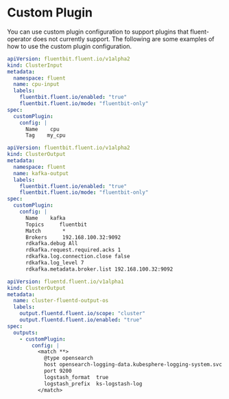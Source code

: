 # Custom Plugin


You can use custom plugin configuration to support plugins that fluent-operator does not currently support. The following are some examples of how to use the custom plugin configuration.

```yaml 
apiVersion: fluentbit.fluent.io/v1alpha2
kind: ClusterInput
metadata:
  namespace: fluent
  name: cpu-input
  labels:
    fluentbit.fluent.io/enabled: "true"
    fluentbit.fluent.io/mode: "fluentbit-only"
spec:
  customPlugin:
    config: |
      Name    cpu
      Tag    my_cpu
```

```yaml
apiVersion: fluentbit.fluent.io/v1alpha2
kind: ClusterOutput
metadata:
  namespace: fluent
  name: kafka-output
  labels:
    fluentbit.fluent.io/enabled: "true"
    fluentbit.fluent.io/mode: "fluentbit-only"
spec:
  customPlugin:
    config: |
      Name    kafka
      Topics     fluentbit
      Match       *
      Brokers     192.168.100.32:9092
      rdkafka.debug All
      rdkafka.request.required.acks 1
      rdkafka.log.connection.close false
      rdkafka.log_level 7
      rdkafka.metadata.broker.list 192.168.100.32:9092
```

```yaml
apiVersion: fluentd.fluent.io/v1alpha1
kind: ClusterOutput
metadata:
  name: cluster-fluentd-output-os
  labels:
    output.fluentd.fluent.io/scope: "cluster"
    output.fluentd.fluent.io/enabled: "true"
spec:
  outputs:
    - customPlugin:
        config: |
          <match **>
            @type opensearch
            host opensearch-logging-data.kubesphere-logging-system.svc
            port 9200
            logstash_format  true
            logstash_prefix  ks-logstash-log
          </match>
```